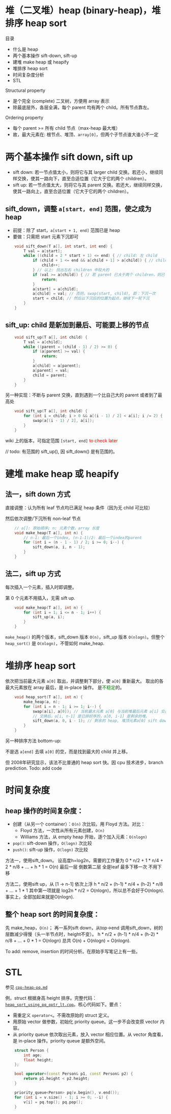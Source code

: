 # 堆（二叉堆）heap (binary-heap)，堆排序 heap sort

目录
- 什么是 heap
- 两个基本操作 sift-down, sift-up
- 建堆 make heap 或 heapify
- 堆排序 heap sort
- 时间复杂度分析
- STL

Structural property
- 是个完全 (complete) 二叉树，方便用 array 表示
- 除最底层外，各层全满，每个 parent 均有两个 child。所有节点靠左。

Ordering property
- 每个 parent >= 所有 child 节点（max-heap 最大堆）
- 故，最大元素在: 根节点、堆顶、`array[0]`，但两个子节点谁大谁小不一定

# 两个基本操作 sift down, sift up

- sift down: 若一节点值太小，则将它与其 larger child 交换。若还小，继续同样交换，使其一路向下，直至合适位置（它大于它的两个 children）。
- sift up: 若一节点值太大，则将它与其 parent 交换。若还大，继续同样交换，使其一路向上，直至合适位置（它大于它的两个 children）。

## sift_down，调整 `a[start, end]` 范围，使之成为 heap

- 前提：除了 start，`a[start + 1, end]` 范围已是 heap
- 要做：只需把 start 元素下沉即可

```cpp
    void sift_down(T a[], int start, int end) {
        T val = a[start];
        while ((child = 2 * start + 1) <= end) { // child: 左 child
            if (child + 1 <= end && a[child + 1] > a[child]) { // child: 较大 child
                child++;
            } // 以上: 找出左右 children 中较大的
            if (val >= a[child]) { // 若 parent 已大于两个 children，则已下沉完毕，返回
                return;
            }
            a[start] = a[child];
            a[child] = val; // 否则，swap(start, child), 即：下沉一次
            start = child; // 然后以下沉后的位置为起点，继续下一轮下沉
        }
    }
```

## sift_up: child 是新加到最后、可能要上移的节点

```cpp
    void sift_up(T a[], int child) {
        T val = a[child];
        while ((parent = (child - 1) / 2) >= 0) {
            if (a[parent] >= val) {
                return;
            }
            a[child] = a[parent];
            a[parent] = val;
            child = parent;
        }
    }
```

另一种实现：不断与 parent 交换，直到遇到一个比自己大的 parent 或者到了最高处

```cpp
    void sift_up(T a[], int child) {
        for (int i = child; i > 0 && a[(i - 1) / 2] < a[i]; i /= 2) {
            swap(a[(i - 1) / 2], a[i]);
        }
    }
```

wiki 上的版本，可指定范围 `[start, end]` <font color="red">to check later</font>

// todo: 有范围的 sift_up(), 因 sift_down() 是有范围的。

# 建堆 make heap 或 heapify

## 法一，sift down 方式

直接调整：认为所有 leaf 节点均已满足 heap 条件（因为无 child 可比较）

然后依次调整/下沉所有 non-leaf 节点

```cpp
    // a[]: 原始顺序; n: 元素个数，array 长度
    void make_heap(T a[], int n) {
        // n-1: 最后一个index, (n-1-1)/2: 最后一个index的parent
        for (int i = (n - 1 - 1) / 2; i >= 0; i--) {
            sift_down(a, i, n - 1);
        }
    }
```

## 法二，sift up 方式

每次插入一个元素，插入时即调整。

第 0 个元素不用插入，无需 sift up.

```cpp
    void make_heap(T a[], int n) {
        for (int i = 1; i <= n - 1; i++) {
            sift_up(a, i);
        }
    }
```

`make_heap()` 的两个版本，sift_down 版本 `O(n)`，sift_up 版本 `O(nlogn)`。但整个 `heap_sort()` 是 `O(nlogn)`，不管如何 make_heap.

# 堆排序 heap sort

依次把当前最大元素 `a[0]` 取出，并调整剩下部分，使 `a[0]` 重新最大。
取出的各最大元素放在 array 最后，是 in-place 操作。
是<font color="green">不稳定</font>的。

```cpp
    void heap_sort(T a[], int n) {
        make_heap(a, n);
        for (int i = n - 1; i >= 1; i--) {
            swap(a[i], a[0]); // 当前最大元素 a[0] 与当前堆最后元素 a[i] 交换。
            // 交换后，a[i, n-1] 是已排好序的，a[0, i-1] 是剩余的堆。
            sift_down(a, 0, i - 1); // 剩余的 heap, 堆顶元素a[0] sift down，使a[0]重新最大
        }
    }
```

另一种排序方法 bottom-up:

不是选 `a[end]` 去填 `a[0]` 的空，而是找到最大的 child 并上移。

但 2008年研究显示，该法不比普通的 heap sort 快。因 cpu 技术进步，branch prediction. Todo: add code

# 时间复杂度

## heap 操作的时间复杂度：
- 创建（从另一个 container）：`O(n)` 次比较。用 Floyd 方法。对比：
  - Floyd 方法，一次性从所有元素创建，`O(n)`
  - Williams 方法，从 empty heap 开始，逐个加入元素：`O(nlogn)`
- `pop()`: sift-down 操作，`O(logn)` 次比较
- `push()`: sift-up 操作，`O(logn)` 次比较


方法一，使用sift_down。
设高度h=log2n，需要的工作量为
   0 * n/2  +  1 * n/4   +   2 * n/8 + … + h * 1 = O(n)
    最后一层      倒数第二层
    全是leaf     最多下移一次
    不用下移

方法二，使用sift up，从 [1 -> n-1] 依次上浮
h * n/2 + (h-1) * n/4 + (h-2) * n/8 + … + 1 * 1
其中第一项就是 log2n * n/2 = O(nlogn)，所以总不会好于O(nlogn).
事实上，全部加起来就是O(nlogn).

## 整个 heap sort 的时间复杂度：

先 make_heap，`O(n)`；
再一系列sift down，从top->end 调用sift_down，树的层数减少得慢（头一半节点时，height不变）。
h * n/2 + (h-1) * n/4 + (h-2) * n/8 + … + 0 * 1 = O(nlogn)
总共 O(n) + O(nlogn) = O(nlogn).

To add: remove, insertion 的时间分析。在原始手写笔记上有一些。

# STL

参见 [`cpp-heap-pq.md`](../heap-priority-queue/cpp-heap-pq.md)

例，struct 根据身高 height 排序。完整代码：[`heap_sort_using_pq_optr_lt.cpp`](code/heap_sort_using_pq_optr_lt.cpp)。核心代码如下。要点：

- 需重定义 `operator<`。不需改原始的 struct 定义。
- 用原始 vector 做参数，初始化 priority queue。这一步不会改变原 vector 内容。
- 从 priority queue 依次取出元素，放入 vector 相应位置。从 vector 角度看，是 in-place 操作。priority queue 是额外空间。

```cpp
    struct Person {
        int age;
        float height;
    };

    bool operator<(const Person& p1, const Person& p2) {
        return p1.height < p2.height;
    }

    priority_queue<Person> pq(v.begin(), v.end());
    for (int i = v.size() - 1; i >= 0; --i) {
        v[i] = pq.top(); pq.pop();
    }
```
